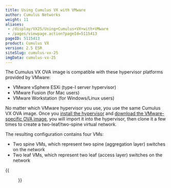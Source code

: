```yaml
---
title: Using Cumulus VX with VMware
author: Cumulus Networks
weight: 11
aliases:
 - /display/VX25/Using+Cumulus+VX+with+VMware
 - /pages/viewpage.action?pageId=5115413
pageID: 5115413
product: Cumulus VX
version: 2.5 ESR
siteSlug: cumulus-vx-25
imgData: cumulus-vx-25
---
```

The Cumulus VX OVA image is compatible with these hypervisor platforms
provided by VMware:

  - VMware vSphere ESXi (type-I server hypervisor)
  - VMware Fusion (for Mac users)
  - VMware Workstation (for Windows/Linux users)

No matter which VMware hypervisor you use, you use the same Cumulus VX
OVA image. Once you [install the
hypervisor](https://my.vmware.com/web/vmware/downloads) and [download
the VMware-specific OVA
image](https://cumulusnetworks.com/cumulus-vx/download/), you will
import it into the hypervisor, then clone it a few times to create a
two-leaf/two-spine virtual network.

The resulting configuration contains four VMs:

  - Two spine VMs, which represent two spine (aggregation layer)
    switches on the network
  - Two leaf VMs, which represent two leaf (access layer) switches on
    the network

{{<figure src="https://dkahegywkrw3e.cloudfront.net/images/cumulus-vx/VX_VirtualBox_topo_noOOB.png">}}
